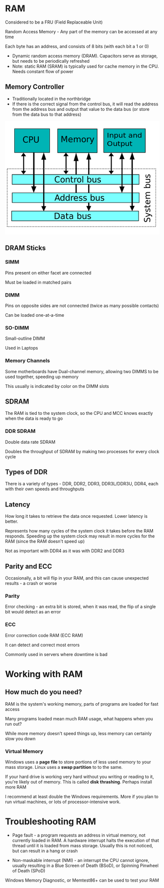 # RAM

Considered to be a FRU (Field Replaceable Unit)

Random Access Memory - Any part of the memory can be accessed at any time

Each byte has an address, and consists of 8 bits (with each bit a 1 or 0)

* Dynamic random access memory (DRAM). Capacitors serve as storage, but needs to be periodically refreshed
* Note: static RAM (SRAM) is typically used for cache memory in the CPU. Needs constant flow of power

## Memory Controller

* Traditionally located in the northbridge
* If there is the correct signal from the control bus, it will read the address from the address bus and output that value to the data bus (or store from the data bus to that address)

![systemBus](systemBus.png)

## DRAM Sticks

### SIMM

Pins present on either facet are connected

Must be loaded in matched pairs

### DIMM

Pins on opposite sides are not connected (twice as many possible contacts)

Can be loaded one-at-a-time

### SO-DIMM

Small-outline DIMM

Used in Laptops

### Memory Channels

Some motherboards have Dual-channel memory, allowing two DIMMS to be used together, speeding up memory

This usually is indicated by color on the DIMM slots

## SDRAM

The RAM is tied to the system clock, so the CPU and MCC knows exactly when the data is ready to go

### DDR SDRAM

Double data rate SDRAM

Doubles the throughput of SDRAM by making two processes for every clock cycle

## Types of DDR

There is a variety of types - DDR, DDR2, DDR3, DDR3L/DDR3U, DDR4, each with their own speeds and throughputs

## Latency

How long it takes to retrieve the data once requested. Lower latency is better.

Represents how many cycles of the system clock it takes before the RAM responds. Speeding up the system clock may result in more cycles for the RAM (since the RAM doesn't speed up)

Not as important with DDR4 as it was with DDR2 and DDR3

## Parity and ECC

Occasionally, a bit will flip in your RAM, and this can cause unexpected results - a crash or worse

### Parity

Error checking - an extra bit is stored, when it was read, the flip of a single bit would detect as an error

### ECC

Error correction code RAM (ECC RAM)

It can detect and correct most errors

Commonly used in servers where downtime is bad

# Working with RAM

## How much do you need?

RAM is the system's working memory, parts of programs are loaded for fast access

Many programs loaded mean much RAM usage, what happens when you run out?

While more memory doesn't speed things up, less memory can certainly slow you down

### Virtual Memory

Windows uses a **page file** to store portions of less used memory to your mass storage. Linux uses a **swap partition** to to the same.

If your hard drive is working very hard without you writing or reading to it, you're likely out of memory. This is called **disk thrashing**. Perhaps install more RAM

I recommend at least double the Windows requirements. More if you plan to run virtual machines, or lots of processor-intensive work.

# Troubleshooting RAM

* Page fault - a program requests an address in virtual memory, not currently loaded in RAM. A hardware interrupt halts the execution of that thread until it is loaded from mass storage. Usually this is not noticed, but can result in a hang or crash

* Non-maskable interrupt (NMI) - an interrupt the CPU cannot ignore, usually resulting in a Blue Screen of Death (BSoD), or Spinning Pinwheel of Death (SPoD)

Windows Memory Diagnostic, or Memtest86+ can be used to test your RAM
